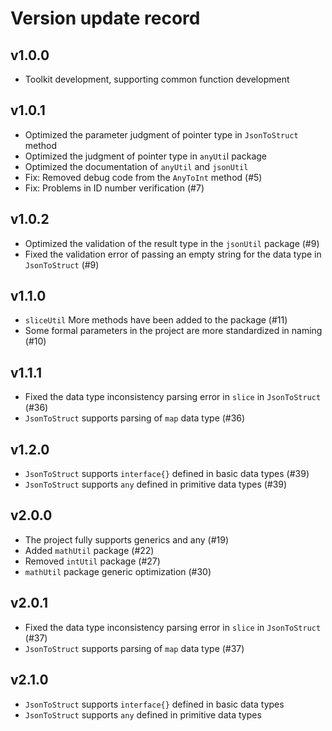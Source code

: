 # Version update record

## v1.0.0
- Toolkit development, supporting common function development

## v1.0.1
- Optimized the parameter judgment of pointer type in `JsonToStruct` method
- Optimized the judgment of pointer type in `anyUti`l package
- Optimized the documentation of `anyUtil` and `jsonUtil`
- Fix: Removed debug code from the `AnyToInt` method (#5)
- Fix: Problems in ID number verification (#7)

## v1.0.2
- Optimized the validation of the result type in the `jsonUtil` package (#9)
- Fixed the validation error of passing an empty string for the data type in `JsonToStruct` (#9)

## v1.1.0
- `sliceUtil` More methods have been added to the package (#11)
- Some formal parameters in the project are more standardized in naming (#10)

## v1.1.1
- Fixed the data type inconsistency parsing error in `slice` in `JsonToStruct` (#36)
- `JsonToStruct` supports parsing of `map` data type (#36)

## v1.2.0
- `JsonToStruct` supports `interface{}` defined in basic data types (#39)
- `JsonToStruct` supports `any` defined in primitive data types (#39)

## v2.0.0
- The project fully supports generics and any (#19)
- Added `mathUtil` package (#22)
- Removed `intUtil` package (#27)
- `mathUtil` package generic optimization (#30)

## v2.0.1
- Fixed the data type inconsistency parsing error in `slice` in `JsonToStruct` (#37)
- `JsonToStruct` supports parsing of `map` data type (#37)

## v2.1.0
- `JsonToStruct` supports `interface{}` defined in basic data types
- `JsonToStruct` supports `any` defined in primitive data types
